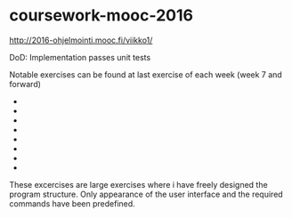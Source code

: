 # coursework-mooc-2016

http://2016-ohjelmointi.mooc.fi/viikko1/

DoD: Implementation passes unit tests

Notable exercises can be found at last exercise of each week (week 7 and forward)

* 
*
*
*
*
*
*
*

These excercises are large exercises where i have freely designed the program structure. Only appearance of the user interface and the required commands have been predefined. 
